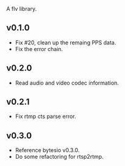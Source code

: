A flv library.

## v0.1.0
- Fix #20, clean up the remaing PPS data.
- Fix the error chain.
## v0.2.0
- Read audio and video codec information.
## v0.2.1
- Fix rtmp cts parse error.
## v0.3.0
- Reference bytesio v0.3.0.
- Do some refactoring for rtsp2rtmp.
